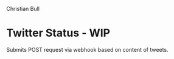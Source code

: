 Christian Bull

# Twitter Status - WIP
Submits POST request via webhook based on content of tweets. 
